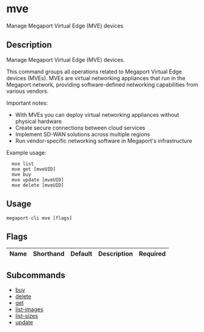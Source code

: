 # mve

Manage Megaport Virtual Edge (MVE) devices

## Description

Manage Megaport Virtual Edge (MVE) devices.

This command groups all operations related to Megaport Virtual Edge devices (MVEs). MVEs are virtual networking appliances that run in the Megaport network, providing software-defined networking capabilities from various vendors.

Important notes:
  - With MVEs you can deploy virtual networking appliances without physical hardware
  - Create secure connections between cloud services
  - Implement SD-WAN solutions across multiple regions
  - Run vendor-specific networking software in Megaport's infrastructure

Example usage:

```
  mve list
  mve get [mveUID]
  mve buy
  mve update [mveUID]
  mve delete [mveUID]
```


## Usage

```
megaport-cli mve [flags]
```







## Flags

| Name | Shorthand | Default | Description | Required |
|------|-----------|---------|-------------|----------|


## Subcommands

* [buy](megaport-cli_mve_buy.md)
* [delete](megaport-cli_mve_delete.md)
* [get](megaport-cli_mve_get.md)
* [list-images](megaport-cli_mve_list-images.md)
* [list-sizes](megaport-cli_mve_list-sizes.md)
* [update](megaport-cli_mve_update.md)

